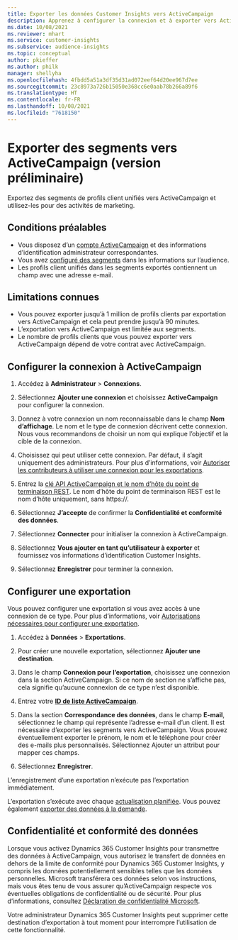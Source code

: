 ```yaml
---
title: Exporter les données Customer Insights vers ActiveCampaign
description: Apprenez à configurer la connexion et à exporter vers ActiveCampaign.
ms.date: 10/08/2021
ms.reviewer: mhart
ms.service: customer-insights
ms.subservice: audience-insights
ms.topic: conceptual
author: pkieffer
ms.author: philk
manager: shellyha
ms.openlocfilehash: 4fbdd5a51a3df35d31ad072eef64d20ee967d7ee
ms.sourcegitcommit: 23c8973a726b15050e368cc6e0aab78b266a89f6
ms.translationtype: HT
ms.contentlocale: fr-FR
ms.lasthandoff: 10/08/2021
ms.locfileid: "7618150"
---
```

# <a name="export-segments-to-activecampaign-preview"></a>Exporter des segments vers ActiveCampaign (version préliminaire)

Exportez des segments de profils client unifiés vers ActiveCampaign et utilisez-les pour des activités de marketing.

## <a name="prerequisites"></a>Conditions préalables

-   Vous disposez d’un [compte ActiveCampaign](https://www.activecampaign.com/) et des informations d’identification administrateur correspondantes.
-   Vous avez [configuré des segments](segments.md) dans les informations sur l’audience.
-   Les profils client unifiés dans les segments exportés contiennent un champ avec une adresse e-mail.

## <a name="known-limitations"></a>Limitations connues

- Vous pouvez exporter jusqu’à 1 million de profils clients par exportation vers ActiveCampaign et cela peut prendre jusqu’à 90 minutes.
- L’exportation vers ActiveCampaign est limitée aux segments.
- Le nombre de profils clients que vous pouvez exporter vers ActiveCampaign dépend de votre contrat avec ActiveCampaign.

## <a name="set-up-connection-to-activecampaign"></a>Configurer la connexion à ActiveCampaign

1. Accédez à **Administrateur** > **Connexions**.

1. Sélectionnez **Ajouter une connexion** et choisissez **ActiveCampaign** pour configurer la connexion.

1. Donnez à votre connexion un nom reconnaissable dans le champ **Nom d’affichage**. Le nom et le type de connexion décrivent cette connexion. Nous vous recommandons de choisir un nom qui explique l’objectif et la cible de la connexion.

1. Choisissez qui peut utiliser cette connexion. Par défaut, il s’agit uniquement des administrateurs. Pour plus d’informations, voir [Autoriser les contributeurs à utiliser une connexion pour les exportations](connections.md#allow-contributors-to-use-a-connection-for-exports).

1. Entrez la [clé API ActiveCampaign et le nom d’hôte du point de terminaison REST](https://help.activecampaign.com/hc/articles/207317590-Getting-started-with-the-API#how-to-obtain-your-activecampaign-api-url-and-key). Le nom d’hôte du point de terminaison REST est le nom d’hôte uniquement, sans https://. 

1. Sélectionnez **J’accepte** de confirmer la **Confidentialité et conformité des données**.

1. Sélectionnez **Connecter** pour initialiser la connexion à ActiveCampaign.

1. Sélectionnez **Vous ajouter en tant qu’utilisateur à exporter** et fournissez vos informations d’identification Customer Insights.

1. Sélectionnez **Enregistrer** pour terminer la connexion.

## <a name="configure-an-export"></a>Configurer une exportation

Vous pouvez configurer une exportation si vous avez accès à une connexion de ce type. Pour plus d’informations, voir [Autorisations nécessaires pour configurer une exportation](export-destinations.md#set-up-a-new-export).

1. Accédez à **Données** > **Exportations**.

1. Pour créer une nouvelle exportation, sélectionnez **Ajouter une destination**.

1. Dans le champ **Connexion pour l’exportation**, choisissez une connexion dans la section ActiveCampaign. Si ce nom de section ne s’affiche pas, cela signifie qu’aucune connexion de ce type n’est disponible.

1. Entrez votre [**ID de liste ActiveCampaign**](https://help.activecampaign.com/hc/articles/360000030559-How-to-create-a-list-in-ActiveCampaign).    

1. Dans la section **Correspondance des données**, dans le champ **E-mail**, sélectionnez le champ qui représente l’adresse e-mail d’un client. Il est nécessaire d’exporter les segments vers ActiveCampaign. Vous pouvez éventuellement exporter le prénom, le nom et le téléphone pour créer des e-mails plus personnalisés. Sélectionnez Ajouter un attribut pour mapper ces champs.

1. Sélectionnez **Enregistrer**.

L’enregistrement d’une exportation n’exécute pas l’exportation immédiatement.

L’exportation s’exécute avec chaque [actualisation planifiée](system.md#schedule-tab). Vous pouvez également [exporter des données à la demande](export-destinations.md#run-exports-on-demand). 


## <a name="data-privacy-and-compliance"></a>Confidentialité et conformité des données

Lorsque vous activez Dynamics 365 Customer Insights pour transmettre des données à ActiveCampaign, vous autorisez le transfert de données en dehors de la limite de conformité pour Dynamics 365 Customer Insights, y compris les données potentiellement sensibles telles que les données personnelles. Microsoft transférera ces données selon vos instructions, mais vous êtes tenu de vous assurer qu’ActiveCampaign respecte vos éventuelles obligations de confidentialité ou de sécurité. Pour plus d’informations, consultez [Déclaration de confidentialité Microsoft](https://go.microsoft.com/fwlink/?linkid=396732).

Votre administrateur Dynamics 365 Customer Insights peut supprimer cette destination d’exportation à tout moment pour interrompre l’utilisation de cette fonctionnalité.
